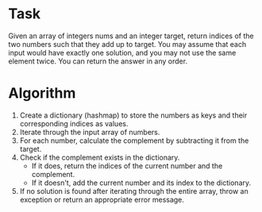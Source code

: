 # Task 

Given an array of integers nums and an integer target, return indices of the two numbers such that they add up to target.
You may assume that each input would have exactly one solution, and you may not use the same element twice.
You can return the answer in any order.

# Algorithm 

1. Create a dictionary (hashmap) to store the numbers as keys and their corresponding indices as values.
2. Iterate through the input array of numbers.
3. For each number, calculate the complement by subtracting it from the target.
4. Check if the complement exists in the dictionary.
    - If it does, return the indices of the current number and the complement.
    - If it doesn't, add the current number and its index to the dictionary.
5. If no solution is found after iterating through the entire array, throw an exception or return an appropriate error message.
